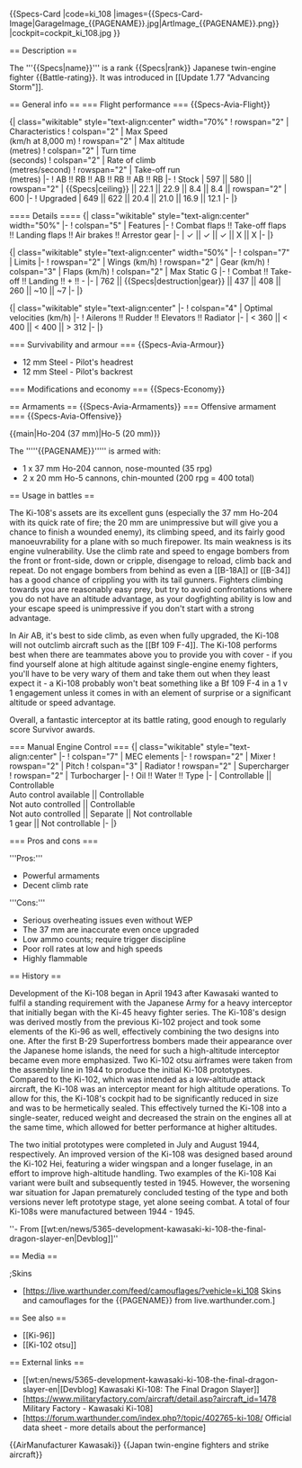 {{Specs-Card
|code=ki_108
|images={{Specs-Card-Image|GarageImage_{{PAGENAME}}.jpg|ArtImage\_{{PAGENAME}}.png}}
|cockpit=cockpit_ki_108.jpg
}}

== Description ==

<!-- ''In the description, the first part should be about the history of and the creation and combat usage of the aircraft, as well as its key features. In the second part, tell the reader about the aircraft in the game. Insert a screenshot of the vehicle, so that if the novice player does not remember the vehicle by name, he will immediately understand what kind of vehicle the article is talking about.'' -->

The '''{{Specs|name}}''' is a rank {{Specs|rank}} Japanese twin-engine fighter {{Battle-rating}}. It was introduced in [[Update 1.77 "Advancing Storm"]].

== General info ==
=== Flight performance ===
{{Specs-Avia-Flight}}

<!-- ''Describe how the aircraft behaves in the air. Speed, manoeuvrability, acceleration and allowable loads - these are the most important characteristics of the vehicle.'' -->

{| class="wikitable" style="text-align:center" width="70%"
! rowspan="2" | Characteristics
! colspan="2" | Max Speed<br>(km/h at 8,000 m)
! rowspan="2" | Max altitude<br>(metres)
! colspan="2" | Turn time<br>(seconds)
! colspan="2" | Rate of climb<br>(metres/second)
! rowspan="2" | Take-off run<br>(metres)
|-
! AB !! RB !! AB !! RB !! AB !! RB
|-
! Stock
| 597 || 580 || rowspan="2" | {{Specs|ceiling}} || 22.1 || 22.9 || 8.4 || 8.4 || rowspan="2" | 600
|-
! Upgraded
| 649 || 622 || 20.4 || 21.0 || 16.9 || 12.1
|-
|}

==== Details ====
{| class="wikitable" style="text-align:center" width="50%"
|-
! colspan="5" | Features
|-
! Combat flaps !! Take-off flaps !! Landing flaps !! Air brakes !! Arrestor gear
|-
| ✓ || ✓ || ✓ || X || X <!-- ✓ -->
|-
|}

{| class="wikitable" style="text-align:center" width="50%"
|-
! colspan="7" | Limits
|-
! rowspan="2" | Wings (km/h)
! rowspan="2" | Gear (km/h)
! colspan="3" | Flaps (km/h)
! colspan="2" | Max Static G
|-
! Combat !! Take-off !! Landing !! + !! -
|-
| 762 <!-- {{Specs|destruction|body}} --> || {{Specs|destruction|gear}} || 437 || 408 || 260 || ~10 || ~7
|-
|}

{| class="wikitable" style="text-align:center"
|-
! colspan="4" | Optimal velocities (km/h)
|-
! Ailerons !! Rudder !! Elevators !! Radiator
|-
| < 360 || < 400 || < 400 || > 312
|-
|}

=== Survivability and armour ===
{{Specs-Avia-Armour}}

<!-- ''Examine the survivability of the aircraft. Note how vulnerable the structure is and how secure the pilot is, whether the fuel tanks are armoured, etc. Describe the armour, if there is any, and also mention the vulnerability of other critical aircraft systems.'' -->

- 12 mm Steel - Pilot's headrest
- 12 mm Steel - Pilot's backrest

=== Modifications and economy ===
{{Specs-Economy}}

== Armaments ==
{{Specs-Avia-Armaments}}
=== Offensive armament ===
{{Specs-Avia-Offensive}}

<!-- ''Describe the offensive armament of the aircraft, if any. Describe how effective the cannons and machine guns are in a battle, and also what belts or drums are better to use. If there is no offensive weaponry, delete this subsection.'' -->

{{main|Ho-204 (37 mm)|Ho-5 (20 mm)}}

The '''''{{PAGENAME}}''''' is armed with:

- 1 x 37 mm Ho-204 cannon, nose-mounted (35 rpg)
- 2 x 20 mm Ho-5 cannons, chin-mounted (200 rpg = 400 total)

== Usage in battles ==

<!-- ''Describe the tactics of playing in the aircraft, the features of using aircraft in a team and advice on tactics. Refrain from creating a "guide" - do not impose a single point of view, but instead, give the reader food for thought. Examine the most dangerous enemies and give recommendations on fighting them. If necessary, note the specifics of the game in different modes (AB, RB, SB).'' -->

The Ki-108's assets are its excellent guns (especially the 37 mm Ho-204 with its quick rate of fire; the 20 mm are unimpressive but will give you a chance to finish a wounded enemy), its climbing speed, and its fairly good manoeuvrability for a plane with so much firepower. Its main weakness is its engine vulnerability. Use the climb rate and speed to engage bombers from the front or front-side, down or cripple, disengage to reload, climb back and repeat. Do not engage bombers from behind as even a [[B-18A]] or [[B-34]] has a good chance of crippling you with its tail gunners. Fighters climbing towards you are reasonably easy prey, but try to avoid confrontations where you do not have an altitude advantage, as your dogfighting ability is low and your escape speed is unimpressive if you don't start with a strong advantage.

In Air AB, it's best to side climb, as even when fully upgraded, the Ki-108 will not outclimb aircraft such as the [[Bf 109 F-4]]. The Ki-108 performs best when there are teammates above you to provide you with cover - if you find yourself alone at high altitude against single-engine enemy fighters, you'll have to be very wary of them and take them out when they least expect it - a Ki-108 probably won't beat something like a Bf 109 F-4 in a 1 v 1 engagement unless it comes in with an element of surprise or a significant altitude or speed advantage.

Overall, a fantastic interceptor at its battle rating, good enough to regularly score Survivor awards.

=== Manual Engine Control ===
{| class="wikitable" style="text-align:center"
|-
! colspan="7" | MEC elements
|-
! rowspan="2" | Mixer
! rowspan="2" | Pitch
! colspan="3" | Radiator
! rowspan="2" | Supercharger
! rowspan="2" | Turbocharger
|-
! Oil !! Water !! Type
|-
| Controllable || Controllable<br>Auto control available || Controllable<br>Not auto controlled || Controllable<br>Not auto controlled || Separate || Not controllable<br>1 gear || Not controllable
|-
|}

=== Pros and cons ===

<!-- ''Summarise and briefly evaluate the vehicle in terms of its characteristics and combat effectiveness. Mark its pros and cons in the bulleted list. Try not to use more than 6 points for each of the characteristics. Avoid using categorical definitions such as "bad", "good" and the like - use substitutions with softer forms such as "inadequate" and "effective".'' -->

'''Pros:'''

- Powerful armaments
- Decent climb rate

'''Cons:'''

- Serious overheating issues even without WEP
- The 37 mm are inaccurate even once upgraded
- Low ammo counts; require trigger discipline
- Poor roll rates at low and high speeds
- Highly flammable

== History ==

<!-- ''Describe the history of the creation and combat usage of the aircraft in more detail than in the introduction. If the historical reference turns out to be too long, take it to a separate article, taking a link to the article about the vehicle and adding a block "/History" (example: <nowiki>https://wiki.warthunder.com/(Vehicle-name)/History</nowiki>) and add a link to it here using the <code>main</code> template. Be sure to reference text and sources by using <code><nowiki><ref></ref></nowiki></code>, as well as adding them at the end of the article with <code><nowiki><references /></nowiki></code>. This section may also include the vehicle's dev blog entry (if applicable) and the in-game encyclopedia description (under <code><nowiki>=== In-game description ===</nowiki></code>, also if applicable).'' -->

Development of the Ki-108 began in April 1943 after Kawasaki wanted to fulfil a standing requirement with the Japanese Army for a heavy interceptor that initially began with the Ki-45 heavy fighter series. The Ki-108's design was derived mostly from the previous Ki-102 project and took some elements of the Ki-96 as well, effectively combining the two designs into one. After the first B-29 Superfortress bombers made their appearance over the Japanese home islands, the need for such a high-altitude interceptor became even more emphasized. Two Ki-102 otsu airframes were taken from the assembly line in 1944 to produce the initial Ki-108 prototypes. Compared to the Ki-102, which was intended as a low-altitude attack aircraft, the Ki-108 was an interceptor meant for high altitude operations. To allow for this, the Ki-108's cockpit had to be significantly reduced in size and was to be hermetically sealed. This effectively turned the Ki-108 into a single-seater, reduced weight and decreased the strain on the engines all at the same time, which allowed for better performance at higher altitudes.

The two initial prototypes were completed in July and August 1944, respectively. An improved version of the Ki-108 was designed based around the Ki-102 Hei, featuring a wider wingspan and a longer fuselage, in an effort to improve high-altitude handling. Two examples of the Ki-108 Kai variant were built and subsequently tested in 1945. However, the worsening war situation for Japan prematurely concluded testing of the type and both versions never left prototype stage, yet alone seeing combat. A total of four Ki-108s were manufactured between 1944 - 1945.

''- From [[wt:en/news/5365-development-kawasaki-ki-108-the-final-dragon-slayer-en|Devblog]]''

== Media ==

<!-- ''Excellent additions to the article would be video guides, screenshots from the game, and photos.'' -->

;Skins

- [https://live.warthunder.com/feed/camouflages/?vehicle=ki_108 Skins and camouflages for the {{PAGENAME}} from live.warthunder.com.]

== See also ==

<!-- ''Links to the articles on the War Thunder Wiki that you think will be useful for the reader, for example:''
* ''reference to the series of the aircraft;''
* ''links to approximate analogues of other nations and research trees.'' -->

- [[Ki-96]]
- [[Ki-102 otsu]]

== External links ==

<!-- ''Paste links to sources and external resources, such as:''
* ''topic on the official game forum;''
* ''other literature.'' -->

- [[wt:en/news/5365-development-kawasaki-ki-108-the-final-dragon-slayer-en|[Devblog] Kawasaki Ki-108: The Final Dragon Slayer]]
- [https://www.militaryfactory.com/aircraft/detail.asp?aircraft_id=1478 Military Factory - Kawasaki Ki-108]
- [https://forum.warthunder.com/index.php?/topic/402765-ki-108/ Official data sheet - more details about the performance]

{{AirManufacturer Kawasaki}}
{{Japan twin-engine fighters and strike aircraft}}
